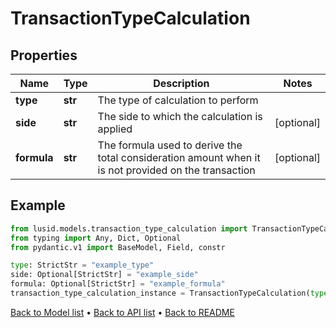 # TransactionTypeCalculation

## Properties
Name | Type | Description | Notes
------------ | ------------- | ------------- | -------------
**type** | **str** | The type of calculation to perform | 
**side** | **str** | The side to which the calculation is applied | [optional] 
**formula** | **str** | The formula used to derive the total consideration amount when it is not provided on the transaction | [optional] 
## Example

```python
from lusid.models.transaction_type_calculation import TransactionTypeCalculation
from typing import Any, Dict, Optional
from pydantic.v1 import BaseModel, Field, constr

type: StrictStr = "example_type"
side: Optional[StrictStr] = "example_side"
formula: Optional[StrictStr] = "example_formula"
transaction_type_calculation_instance = TransactionTypeCalculation(type=type, side=side, formula=formula)

```

[Back to Model list](../README.md#documentation-for-models) &#8226; [Back to API list](../README.md#documentation-for-api-endpoints) &#8226; [Back to README](../README.md)

